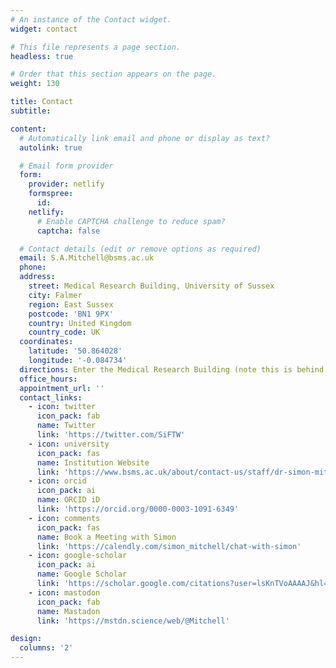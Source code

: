 ```yaml
---
# An instance of the Contact widget.
widget: contact

# This file represents a page section.
headless: true

# Order that this section appears on the page.
weight: 130

title: Contact
subtitle:

content:
  # Automatically link email and phone or display as text?
  autolink: true

  # Email form provider
  form:
    provider: netlify
    formspree:
      id:
    netlify:
      # Enable CAPTCHA challenge to reduce spam?
      captcha: false

  # Contact details (edit or remove options as required)
  email: S.A.Mitchell@bsms.ac.uk
  phone: 
  address:
    street: Medical Research Building, University of Sussex
    city: Falmer
    region: East Sussex
    postcode: 'BN1 9PX'
    country: United Kingdom
    country_code: UK
  coordinates:
    latitude: '50.864028'
    longitude: '-0.084734'
  directions: Enter the Medical Research Building (note this is behind the Medical Teaching Building) and call reception. We are on the second floor, up the stairs through the security door.
  office_hours:
  appointment_url: ''
  contact_links:
    - icon: twitter
      icon_pack: fab
      name: Twitter
      link: 'https://twitter.com/SiFTW'
    - icon: university
      icon_pack: fas
      name: Institution Website
      link: 'https://www.bsms.ac.uk/about/contact-us/staff/dr-simon-mitchell.aspx'
    - icon: orcid
      icon_pack: ai
      name: ORCID iD
      link: 'https://orcid.org/0000-0003-1091-6349'
    - icon: comments
      icon_pack: fas
      name: Book a Meeting with Simon
      link: 'https://calendly.com/simon_mitchell/chat-with-simon'
    - icon: google-scholar
      icon_pack: ai
      name: Google Scholar
      link: 'https://scholar.google.com/citations?user=lsKnTVoAAAAJ&hl=en'
    - icon: mastodon
      icon_pack: fab
      name: Mastadon
      link: 'https://mstdn.science/web/@Mitchell'

design:
  columns: '2'
---
```

